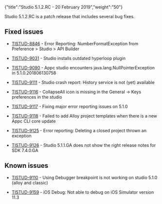 {"title":"Studio 5.1.2.RC - 20 February 2019","weight":"50"} 

Studio 5.1.2.RC is a patch release that includes several bug fixes.

## Fixed issues

*   [TISTUD-8846](https://jira.appcelerator.org/browse/TISTUD-8846) - Error Reporting: NumberFormatException from Preference > Studio > API Builder
    
*   [TISTUD-9031](https://jira.appcelerator.org/browse/TISTUD-9031) - Studio installs outdated hyperloop plugin
    
*   [TISTUD-9090](https://jira.appcelerator.org/browse/TISTUD-9090) - Appc studio encounters java.lang.NullPointerException in 5.1.0.201806130758
    
*   [TISTUD-9111](https://jira.appcelerator.org/browse/TISTUD-9111) - Studio crash report: History service is not (yet) available
    
*   [TISTUD-9116](https://jira.appcelerator.org/browse/TISTUD-9116) - CollapseAll icon is missing in the General -> Keys preferences in the studio
    
*   [TISTUD-9117](https://jira.appcelerator.org/browse/TISTUD-9117) - Fixing major error reporting issues on 5.1.0
    
*   [TISTUD-9118](https://jira.appcelerator.org/browse/TISTUD-9118) - Failed to add Alloy project templates when there is a new Appc CLI core update
    
*   [TISTUD-9125](https://jira.appcelerator.org/browse/TISTUD-9125) - Error reporting: Deleting a closed project thrown an exception
    
*   [TISTUD-9126](https://jira.appcelerator.org/browse/TISTUD-9126) - Studio 5.1.1.GA does not show the right release notes for SDK 7.4.0.GA
    

## Known issues

*   [TISTUD-9110](https://jira.appcelerator.org/browse/TISTUD-9110) - Using Debugger breakpoint is not working on studio 5.1.0 (alloy and classic)
    
*   [TISTUD-9159](https://jira.appcelerator.org/browse/TISTUD-9159) - iOS Debug: Not able to debug on iOS Simulator version 11.3